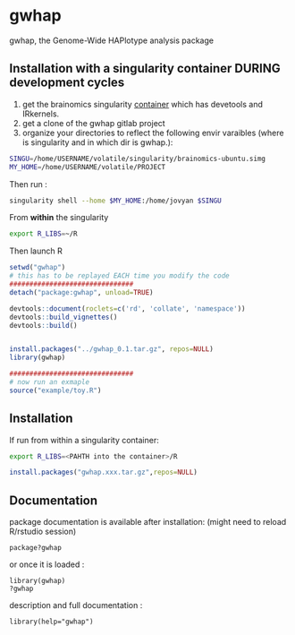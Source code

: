 <!-- README.md is generated from README.Rmd. Please edit that file -->


# gwhap

<!-- badges: start -->
<!-- badges: end -->

gwhap, the Genome-Wide HAPlotype analysis package 

## Installation with a singularity container DURING development cycles

1.  get the brainomics singularity [container](https://bioproj.cea.fr/nextcloud/apps/files/?dir=/PartageBrainomics&fileid=78864) which has devetools and IRkernels.
2.  get a clone of the gwhap gitlab project
3.  organize your directories to reflect the following envir varaibles (where is singularity and in which dir is gwhap.):

```bash
SINGU=/home/USERNAME/volatile/singularity/brainomics-ubuntu.simg
MY_HOME=/home/USERNAME/volatile/PROJECT
```

Then run :
```bash
singularity shell --home $MY_HOME:/home/jovyan $SINGU
```

From **within** the singularity
```bash
export R_LIBS=~/R
```

Then launch R
```r
setwd("gwhap")
# this has to be replayed EACH time you modify the code
###############################
detach("package:gwhap", unload=TRUE)

devtools::document(roclets=c('rd', 'collate', 'namespace'))
devtools::build_vignettes()
devtools::build()


install.packages("../gwhap_0.1.tar.gz", repos=NULL)
library(gwhap)

###############################
# now run an exmaple
source("example/toy.R")
```


## Installation

If run from within a singularity container:
```bash
export R_LIBS=<PAHTH into the container>/R
```

```R
install.packages("gwhap.xxx.tar.gz",repos=NULL)
```

## Documentation

package documentation is available after installation:
(might need to reload R/rstudio session)
```{r package documentation, echo=TRUE}
package?gwhap 
```
or once it is loaded :
```{r package documentation 2, echo=TRUE}
library(gwhap)
?gwhap 
```
description and full documentation :
```{r package full documentation, echo=TRUE}
library(help="gwhap")

```


